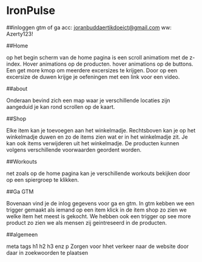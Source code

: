# IronPulse

##inloggen gtm of ga
acc: joranbuddaertikdoeict@gmail.com
ww: Azerty123!

##Home

op het begin scherm van de home pagina is een scroll animatiom met de z-index.
Hover animations op de producten.
hover animations op de buttons.
Een get more kmop om meerdere excersizes te krijgen.
Door op een excersize de duwen krijge je oefeningen met een link voor een video.


##about

Onderaan bevind zich een map waar je verschillende locaties zijn aangeduid je kan rond scrollen op de kaart.

##Shop

Elke item kan je toevoegen aan het winkelmadje.
Rechtsboven kan je op het winkelmadje duwen en zo de items zien wat er in het winkelmadje zit.
Je kan ook items verwijderen uit het winkelmadje.
De producten kunnen volgens verschillende voorwaarden geordent worden.

##Workouts

net zoals op de home pagina kan je verschillende workouts bekijken door op een spiergroep te klikken.

##Ga GTM

Bovenaan vind je de inlog gegevens voor ga en gtm.
In gtm kebben we een trigger gemaakt als iemand op een item klick in de item shop zo zien we welke item het meest is gekocht.
We hebben ook een trigger op see more product zo zien we als mensen zij geintreseerd in de producten.


##algemeen

meta tags
h1 h2 h3 enz
p
Zorgen voor hhet verkeer naar de website door daar in zoekwoorden te plaatsen

